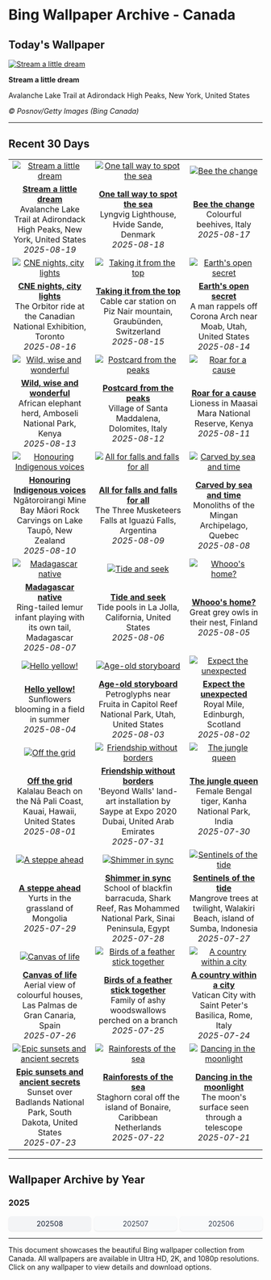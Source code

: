 # Bing Wallpaper Archive - Canada

## Today's Wallpaper

[![Stream a little dream](https://www.bing.com/th?id=OHR.AvalancheLake_EN-CA8229303307_UHD.jpg&pid=hp&w=2560)](https://bing.codexun.com/ca/detail/20250819)

**Stream a little dream**

Avalanche Lake Trail at Adirondack High Peaks, New York, United States

*© Posnov/Getty Images (Bing Canada)*

---

## Recent 30 Days

| | | |
|:---:|:---:|:---:|
| [![Stream a little dream](https://www.bing.com/th?id=OHR.AvalancheLake_EN-CA8229303307_UHD.jpg&pid=hp&w=2560)](https://bing.codexun.com/ca/detail/20250819) | [![One tall way to spot the sea](https://www.bing.com/th?id=OHR.LyngvigLighthouse_EN-CA8074234624_UHD.jpg&pid=hp&w=2560)](https://bing.codexun.com/ca/detail/20250818) | [![Bee the change](https://www.bing.com/th?id=OHR.ColorfulBeehives_EN-CA7943336590_UHD.jpg&pid=hp&w=2560)](https://bing.codexun.com/ca/detail/20250817) | 
| **[Stream a little dream](https://bing.codexun.com/ca/detail/20250819)**<br>Avalanche Lake Trail at Adirondack High Peaks, New York, United States<br>*2025-08-19* | **[One tall way to spot the sea](https://bing.codexun.com/ca/detail/20250818)**<br>Lyngvig Lighthouse, Hvide Sande, Denmark<br>*2025-08-18* | **[Bee the change](https://bing.codexun.com/ca/detail/20250817)**<br>Colourful beehives, Italy<br>*2025-08-17* | 
| [![CNE nights, city lights](https://www.bing.com/th?id=OHR.CNExhibit_EN-CA7387294969_UHD.jpg&pid=hp&w=2560)](https://bing.codexun.com/ca/detail/20250816) | [![Taking it from the top](https://www.bing.com/th?id=OHR.PizNairPeak_EN-CA7466482253_UHD.jpg&pid=hp&w=2560)](https://bing.codexun.com/ca/detail/20250815) | [![Earth's open secret](https://www.bing.com/th?id=OHR.CoronaArch_EN-CA7314989674_UHD.jpg&pid=hp&w=2560)](https://bing.codexun.com/ca/detail/20250814) | 
| **[CNE nights, city lights](https://bing.codexun.com/ca/detail/20250816)**<br>The Orbitor ride at the Canadian National Exhibition, Toronto<br>*2025-08-16* | **[Taking it from the top](https://bing.codexun.com/ca/detail/20250815)**<br>Cable car station on Piz Nair mountain, Graubünden, Switzerland<br>*2025-08-15* | **[Earth's open secret](https://bing.codexun.com/ca/detail/20250814)**<br>A man rappels off Corona Arch near Moab, Utah, United States<br>*2025-08-14* | 
| [![Wild, wise and wonderful](https://www.bing.com/th?id=OHR.KenyaElephants_EN-CA6960133643_UHD.jpg&pid=hp&w=2560)](https://bing.codexun.com/ca/detail/20250813) | [![Postcard from the peaks](https://www.bing.com/th?id=OHR.SantaMaddalena_EN-CA6755277822_UHD.jpg&pid=hp&w=2560)](https://bing.codexun.com/ca/detail/20250812) | [![Roar for a cause](https://www.bing.com/th?id=OHR.LionessKenya_EN-CA6611934793_UHD.jpg&pid=hp&w=2560)](https://bing.codexun.com/ca/detail/20250811) | 
| **[Wild, wise and wonderful](https://bing.codexun.com/ca/detail/20250813)**<br>African elephant herd, Amboseli National Park, Kenya<br>*2025-08-13* | **[Postcard from the peaks](https://bing.codexun.com/ca/detail/20250812)**<br>Village of Santa Maddalena, Dolomites, Italy<br>*2025-08-12* | **[Roar for a cause](https://bing.codexun.com/ca/detail/20250811)**<br>Lioness in Maasai Mara National Reserve, Kenya<br>*2025-08-11* | 
| [![Honouring Indigenous voices](https://www.bing.com/th?id=OHR.MaoriRock_EN-CA7654084969_UHD.jpg&pid=hp&w=2560)](https://bing.codexun.com/ca/detail/20250810) | [![All for falls and falls for all](https://www.bing.com/th?id=OHR.IguazuArgentina_EN-CA6325716165_UHD.jpg&pid=hp&w=2560)](https://bing.codexun.com/ca/detail/20250809) | [![Carved by sea and time](https://www.bing.com/th?id=OHR.MinganWonders_EN-CA5648384478_UHD.jpg&pid=hp&w=2560)](https://bing.codexun.com/ca/detail/20250808) | 
| **[Honouring Indigenous voices](https://bing.codexun.com/ca/detail/20250810)**<br>Ngātoroirangi Mine Bay Māori Rock Carvings on Lake Taupō, New Zealand<br>*2025-08-10* | **[All for falls and falls for all](https://bing.codexun.com/ca/detail/20250809)**<br>The Three Musketeers Falls at Iguazú Falls, Argentina<br>*2025-08-09* | **[Carved by sea and time](https://bing.codexun.com/ca/detail/20250808)**<br>Monoliths of the Mingan Archipelago, Quebec<br>*2025-08-08* | 
| [![Madagascar native](https://www.bing.com/th?id=OHR.BabyLemur_EN-CA5435344938_UHD.jpg&pid=hp&w=2560)](https://bing.codexun.com/ca/detail/20250807) | [![Tide and seek](https://www.bing.com/th?id=OHR.CaliforniaTidepool_EN-CA5246785571_UHD.jpg&pid=hp&w=2560)](https://bing.codexun.com/ca/detail/20250806) | [![Whooo's home?](https://www.bing.com/th?id=OHR.LaplandOwl_EN-CA0382767904_UHD.jpg&pid=hp&w=2560)](https://bing.codexun.com/ca/detail/20250805) | 
| **[Madagascar native](https://bing.codexun.com/ca/detail/20250807)**<br>Ring-tailed lemur infant playing with its own tail, Madagascar<br>*2025-08-07* | **[Tide and seek](https://bing.codexun.com/ca/detail/20250806)**<br>Tide pools in La Jolla, California, United States<br>*2025-08-06* | **[Whooo's home?](https://bing.codexun.com/ca/detail/20250805)**<br>Great grey owls in their nest, Finland<br>*2025-08-05* | 
| [![Hello yellow!](https://www.bing.com/th?id=OHR.HappySunflower_EN-CA4879838776_UHD.jpg&pid=hp&w=2560)](https://bing.codexun.com/ca/detail/20250804) | [![Age-old storyboard](https://www.bing.com/th?id=OHR.FruitaPetroglyphs_EN-CA4731117661_UHD.jpg&pid=hp&w=2560)](https://bing.codexun.com/ca/detail/20250803) | [![Expect the unexpected](https://www.bing.com/th?id=OHR.EdinburghFringe_EN-CA4550434753_UHD.jpg&pid=hp&w=2560)](https://bing.codexun.com/ca/detail/20250802) | 
| **[Hello yellow!](https://bing.codexun.com/ca/detail/20250804)**<br>Sunflowers blooming in a field in summer<br>*2025-08-04* | **[Age-old storyboard](https://bing.codexun.com/ca/detail/20250803)**<br>Petroglyphs near Fruita in Capitol Reef National Park, Utah, United States<br>*2025-08-03* | **[Expect the unexpected](https://bing.codexun.com/ca/detail/20250802)**<br>Royal Mile, Edinburgh, Scotland<br>*2025-08-02* | 
| [![Off the grid](https://www.bing.com/th?id=OHR.NaPaliKauai_EN-CA4334699303_UHD.jpg&pid=hp&w=2560)](https://bing.codexun.com/ca/detail/20250801) | [![Friendship without borders](https://www.bing.com/th?id=OHR.SaypeDubai_EN-CA4155504073_UHD.jpg&pid=hp&w=2560)](https://bing.codexun.com/ca/detail/20250731) | [![The jungle queen](https://www.bing.com/th?id=OHR.TigerDay_EN-CA3989953116_UHD.jpg&pid=hp&w=2560)](https://bing.codexun.com/ca/detail/20250730) | 
| **[Off the grid](https://bing.codexun.com/ca/detail/20250801)**<br>Kalalau Beach on the Nā Pali Coast, Kauai, Hawaii, United States<br>*2025-08-01* | **[Friendship without borders](https://bing.codexun.com/ca/detail/20250731)**<br>'Beyond Walls' land-art installation by Saype at Expo 2020 Dubai, United Arab Emirates<br>*2025-07-31* | **[The jungle queen](https://bing.codexun.com/ca/detail/20250730)**<br>Female Bengal tiger, Kanha National Park, India<br>*2025-07-30* | 
| [![A steppe ahead](https://www.bing.com/th?id=OHR.MongoliaYurts_EN-CA3804108412_UHD.jpg&pid=hp&w=2560)](https://bing.codexun.com/ca/detail/20250729) | [![Shimmer in sync](https://www.bing.com/th?id=OHR.BlackfinBarracuda_EN-CA3621644676_UHD.jpg&pid=hp&w=2560)](https://bing.codexun.com/ca/detail/20250728) | [![Sentinels of the tide](https://www.bing.com/th?id=OHR.MangroveTwilight_EN-CA3445258233_UHD.jpg&pid=hp&w=2560)](https://bing.codexun.com/ca/detail/20250727) | 
| **[A steppe ahead](https://bing.codexun.com/ca/detail/20250729)**<br>Yurts in the grassland of Mongolia<br>*2025-07-29* | **[Shimmer in sync](https://bing.codexun.com/ca/detail/20250728)**<br>School of blackfin barracuda, Shark Reef, Ras Mohammed National Park, Sinai Peninsula, Egypt<br>*2025-07-28* | **[Sentinels of the tide](https://bing.codexun.com/ca/detail/20250727)**<br>Mangrove trees at twilight, Walakiri Beach, island of Sumba, Indonesia<br>*2025-07-27* | 
| [![Canvas of life](https://www.bing.com/th?id=OHR.LasPalmas_EN-CA3268304328_UHD.jpg&pid=hp&w=2560)](https://bing.codexun.com/ca/detail/20250726) | [![Birds of a feather stick together](https://www.bing.com/th?id=OHR.AshyWoodswallow_EN-CA5890367905_UHD.jpg&pid=hp&w=2560)](https://bing.codexun.com/ca/detail/20250725) | [![A country within a city](https://www.bing.com/th?id=OHR.VaticanCity_EN-CA5754198361_UHD.jpg&pid=hp&w=2560)](https://bing.codexun.com/ca/detail/20250724) | 
| **[Canvas of life](https://bing.codexun.com/ca/detail/20250726)**<br>Aerial view of colourful houses, Las Palmas de Gran Canaria, Spain<br>*2025-07-26* | **[Birds of a feather stick together](https://bing.codexun.com/ca/detail/20250725)**<br>Family of ashy woodswallows perched on a branch<br>*2025-07-25* | **[A country within a city](https://bing.codexun.com/ca/detail/20250724)**<br>Vatican City with Saint Peter's Basilica, Rome, Italy<br>*2025-07-24* | 
| [![Epic sunsets and ancient secrets](https://www.bing.com/th?id=OHR.BadlandsSunset_EN-CA5588224292_UHD.jpg&pid=hp&w=2560)](https://bing.codexun.com/ca/detail/20250723) | [![Rainforests of the sea](https://www.bing.com/th?id=OHR.AcroporaReef_EN-CA5414923469_UHD.jpg&pid=hp&w=2560)](https://bing.codexun.com/ca/detail/20250722) | [![Dancing in the moonlight](https://www.bing.com/th?id=OHR.BigMoon_EN-CA7425798401_UHD.jpg&pid=hp&w=2560)](https://bing.codexun.com/ca/detail/20250721) | 
| **[Epic sunsets and ancient secrets](https://bing.codexun.com/ca/detail/20250723)**<br>Sunset over Badlands National Park, South Dakota, United States<br>*2025-07-23* | **[Rainforests of the sea](https://bing.codexun.com/ca/detail/20250722)**<br>Staghorn coral off the island of Bonaire, Caribbean Netherlands<br>*2025-07-22* | **[Dancing in the moonlight](https://bing.codexun.com/ca/detail/20250721)**<br>The moon's surface seen through a telescope<br>*2025-07-21* | 


---

## Wallpaper Archive by Year

### 2025
<div style="display: grid; grid-template-columns: repeat(auto-fit, minmax(80px, 1fr)); gap: 6px; margin: 12px 0;">
<a href="https://bing.codexun.com/ca/archive/202508" style="padding: 6px 12px; font-size: 14px; border-radius: 6px; box-shadow: 0 1px 2px rgba(0,0,0,0.1); background-color: #f3f4f6; color: #374151; text-decoration: none; text-align: center; transition: background-color 0.2s ease; font-weight: 500;">202508</a>
<a href="https://bing.codexun.com/ca/archive/202507" style="padding: 6px 12px; font-size: 14px; border-radius: 6px; box-shadow: 0 1px 2px rgba(0,0,0,0.1); background-color: #f9fafb; color: #374151; text-decoration: none; text-align: center; transition: background-color 0.2s ease;">202507</a>
<a href="https://bing.codexun.com/ca/archive/202506" style="padding: 6px 12px; font-size: 14px; border-radius: 6px; box-shadow: 0 1px 2px rgba(0,0,0,0.1); background-color: #f9fafb; color: #374151; text-decoration: none; text-align: center; transition: background-color 0.2s ease;">202506</a>
</div>



---

This document showcases the beautiful Bing wallpaper collection from Canada. All wallpapers are available in Ultra HD, 2K, and 1080p resolutions. Click on any wallpaper to view details and download options.
